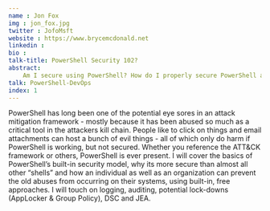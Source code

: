 ```yaml
---
name : Jon Fox
img : jon_fox.jpg
twitter : JofoMsft
website : https://www.brycemcdonald.net
linkedin : 
bio : 
talk-title: PowerShell Security 102?
abstract:
    Am I secure using PowerShell? How do I properly secure PowerShell and all of the protections that it has to offer? I’ll cover the basics and the more advanced approaches to doing things right AND safe!
talk: PowerShell-DevOps
index: 1
---
```


PowerShell has long been one of the potential eye sores in an attack mitigation framework - mostly because it has been abused so much as a critical tool in the attackers kill chain. People like to click on things and email attachments can host a bunch of evil things - all of which only do harm if PowerShell is working, but not secured. Whether you reference the ATT&CK framework or others, PowerShell is ever present. I will cover the basics of PowerShell’s built-in security model, why its more secure than almost all other “shells” and how an individual as well as an organization can prevent the old abuses from occurring on their systems, using built-in, free approaches. I will touch on logging, auditing, potential lock-downs (AppLocker & Group Policy), DSC and JEA.